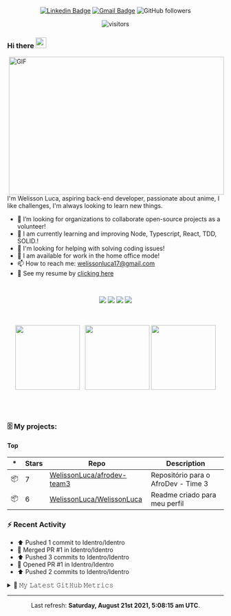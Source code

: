 <div align="center">
 
 [![Linkedin Badge](https://img.shields.io/badge/-Welisson%20Luca-blue?style=flat-square&logo=Linkedin&logoColor=white&link=https://www.linkedin.com/in/lucaslimabr/)](https://www.linkedin.com/in/welisson-luca-assun%C3%A7%C3%A2o-vilar-483697189/) [![Gmail Badge](https://img.shields.io/badge/-welissonluca17@gmail.com-c14438?style=flat-square&logo=Gmail&logoColor=white&link=mailto:welissonluca17@gmail.com)](mailto:welissonluca17@gmail.com)
![GitHub followers](https://img.shields.io/github/followers/WelissonLuca?style=social)

![visitors](https://visitor-badge-reloaded.herokuapp.com/badge?page_id=WelissonLuca.WelissonLuca&color=00cf00) 
</div>



### Hi there <img src="https://media.giphy.com/media/hvRJCLFzcasrR4ia7z/giphy.gif" width="25px">

<img align="right" alt="GIF" src="https://github.com/abhisheknaiidu/abhisheknaiidu/raw/master/code.gif?raw=true" width="500" height="320" />

<br/>

I'm Welisson Luca, aspiring back-end developer, passionate about anime, I like challenges, I'm always looking to learn new things.
<br/>


- :rocket: I’m looking for organizations to collaborate open-source projects as a volunteer!
- 🔭 I am currently learning and improving Node, Typescript, React, TDD, SOLID.!
- 🤔 I'm looking for helping with solving coding issues!
- 💬 I am available for work in the home office mode!
- 📫 How to reach me: welissonluca17@gmail.com
- 📝 See my resume by <a  target="blank" href="https://www.canva.com/design/DAEekzRUSOE/9HxYjMwhjXlyLCVIeuEoPg/view?utm_content=DAEekzRUSOE&utm_campaign=designshare&utm_medium=link&utm_source=sharebutton">clicking here</a>

<br/>

<div align="center"> 
 
 ![](https://img.shields.io/badge/OS-Linux-informational?style=flat&logo=<LOGO_NAME>&logoColor=white&color=2bbc8a)
 ![](https://img.shields.io/badge/Editor-VSCode-informational?style=flat&logo=<LOGO_NAME>&logoColor=white&color=2bbc8a)
 ![](https://img.shields.io/badge/Code-Javascript&&NodeJs&&TypeScript-informational?style=flat&logo=<LOGO_NAME>&logoColor=white&color=2bbc8a)
 ![](https://img.shields.io/badge/Interest-React&&Python-informational?style=flat&logo=<LOGO_NAME>&logoColor=white&color=2bbc8a)
 
</div>


<br/>

<br/>


 <div align="center">
   
 </div>
 
 <div  align="center">
 <a href="https://github.com/WelissonLuca"></a>
     <img height="150em" src="https://github-readme-stats.vercel.app/api?username=WelissonLuca&hide_border=true&show_icons=true&theme=nightowl&include_all_commits=true&count_private=true"/> &nbsp;
     <img height="150em" src="https://github-readme-streak-stats.herokuapp.com/?user=WelissonLuca&hide_border=true&theme=nightowl&show_icons=true"/>
     <img height="150em" src="https://github-readme-stats.vercel.app/api/top-langs/?username=WelissonLuca&layout=compact&count_private=true&hide_border=true&theme=nightowl&show_icons=true">
</div>
 
  <br><br>
### 🗄 My projects:

#### Top
|*|Stars|Repo|Description|
|---|---|---|---|
| 📦 | 7 | [WelissonLuca/afrodev-team3](https://github.com/WelissonLuca/afrodev-team3) | Repositório para o AfroDev - Time 3 |
| 📦 | 6 | [WelissonLuca/WelissonLuca](https://github.com/WelissonLuca/WelissonLuca) | Readme criado para meu perfil |

### :zap: Recent Activity

* ⬆️ Pushed 1 commit to Identro/Identro
* 🎉 Merged PR #1 in Identro/Identro
* ⬆️ Pushed 3 commits to Identro/Identro
* 💪 Opened PR #1 in Identro/Identro
* ⬆️ Pushed 2 commits to Identro/Identro

<details>
  <summary>🔔 𝙼𝚢 𝙻𝚊𝚝𝚎𝚜𝚝 𝙶𝚒𝚝𝙷𝚞𝚋 𝙼𝚎𝚝𝚛𝚒𝚌𝚜</summary>

![Metrics](https://metrics.lecoq.io/WelissonLuca?template=classic&followup=1&followup.sections=repositories&config.timezone=America%2FBelem)

</details>

------------
<p align="center">Last refresh: <b>Saturday, August 21st 2021, 5:08:15 am UTC</b>. </p>
 
 


